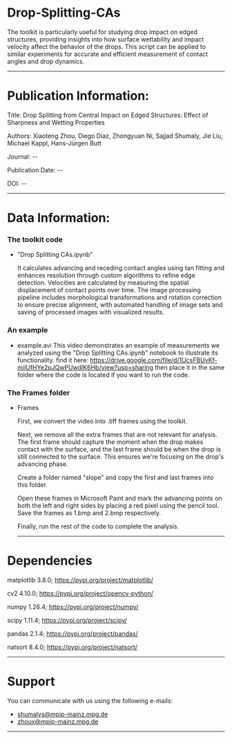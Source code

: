 # Drop-Splitting-CAs
The toolkit is particularly useful for studying drop impact on edged structures, providing insights into how surface wettability and impact velocity affect the behavior of the drops. This script can be applied to similar experiments for accurate and efficient measurement of contact angles and drop dynamics.


---
# Publication Information:

Title: Drop Splitting from Central Impact on Edged Structures: Effect of Sharpness and Wetting Properties

Authors: Xiaoteng Zhou, Diego Diaz, Zhongyuan Ni, Sajjad Shumaly, Jie Liu, Michael Kappl, Hans-Jürgen Butt

Journal: --

Publication Date: --

DOI: --


---
# Data Information:

### The toolkit code

- "Drop Splitting CAs.ipynb"

    It calculates advancing and receding contact angles using tan fitting and enhances resolution through custom algorithms to refine edge detection. Velocities are calculated by measuring the spatial displacement of contact points over time. The image processing pipeline includes morphological transformations and rotation correction to ensure precise alignment, with automated handling of image sets and saving of processed images with visualized results.

### An example

- example.avi
    This video demonstrates an example of measurements we analyzed using the "Drop Splitting CAs.ipynb" notebook to illustrate its functionality.
      find it here: https://drive.google.com/file/d/1UcsFBUvKf-milUfHYe2pJQwPUwdIK6Hb/view?usp=sharing
      then place it in the same folder where the code is located if you want to run the code.


### The Frames folder

- Frames

    First, we convert the video into .tiff frames using the toolkit.

    Next, we remove all the extra frames that are not relevant for analysis. The first frame should capture the moment when the drop makes contact with the surface, and the last frame should be when the drop is still connected to the surface. This ensures we're focusing on the drop's advancing phase.

    Create a folder named "slope" and copy the first and last frames into this folder.

    Open these frames in Microsoft Paint and mark the advancing points on both the left and right sides by placing a red pixel using the pencil tool. Save the frames as 1.bmp and 2.bmp respectively.
    
    Finally, run the rest of the code to complete the analysis.
  

  ---
# Dependencies 

matplotlib 3.8.0; https://pypi.org/project/matplotlib/

cv2 4.10.0; https://pypi.org/project/opencv-python/

numpy 1.26.4; https://pypi.org/project/numpy/

scipy 1.11.4; https://pypi.org/project/scipy/

pandas 2.1.4; https://pypi.org/project/pandas/

natsort 8.4.0; https://pypi.org/project/natsort/

---
# Support

You can communicate with us using the following e-mails:

- shumalys@mpip-mainz.mpg.de
- zhoux@mpip-mainz.mpg.de
---
